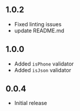 ## 1.0.2

* Fixed linting issues
* update README.md


## 1.0.0

* Added `isPhone` validator
* Added `isJson` validator

## 0.0.4

* Initial release
